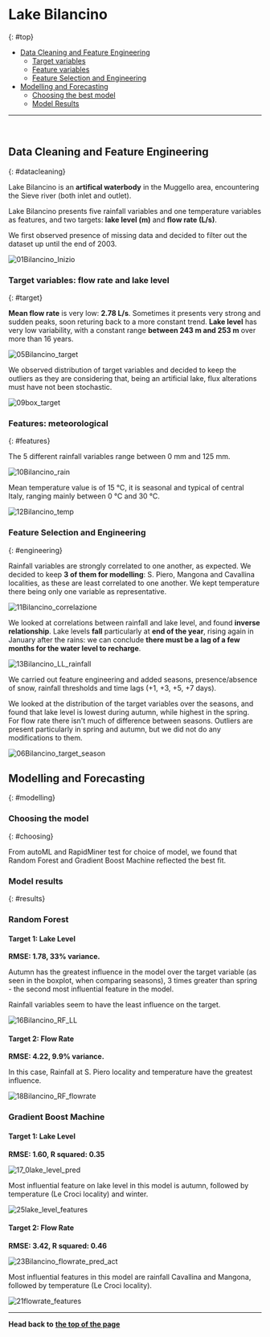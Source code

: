 <br>

# Lake Bilancino
{: #top}

* [Data Cleaning and Feature Engineering](#datacleaning)
  * [Target variables](#target)
  * [Feature variables](#features)
  * [Feature Selection and Engineering](#engineering)
* [Modelling and Forecasting](#modelling)
  * [Choosing the best model](#choosing)
  * [Model Results](#results)

------------------------------------------------

<br>

## Data Cleaning and Feature Engineering 
{: #datacleaning}

Lake Bilancino is an **artifical waterbody** in the Muggello area, encountering the Sieve river (both inlet and outlet). 

Lake Bilancino presents five rainfall variables and one temperature variables as features, and two targets: **lake level (m)** and **flow rate (L/s)**. 

We first observed presence of missing data and decided to filter out the dataset up until the end of 2003. 

![01Bilancino_Inizio](https://user-images.githubusercontent.com/43357858/109392487-8efe2e80-791c-11eb-9f24-b05f257ea888.jpg)

### Target variables: flow rate and lake level 
{: #target}

**Mean flow rate** is very low: **2.78 L/s**. Sometimes it presents very strong and sudden peaks, soon returing back to a more constant trend. **Lake level** has very low variability, with a constant range **between 243 m and 253 m** over more than 16 years. 

![05Bilancino_target](https://user-images.githubusercontent.com/43357858/109392492-96bdd300-791c-11eb-953f-110fe4407d7b.jpg)

We observed distribution of target variables and decided to keep the outliers as they are considering that, being an artificial lake, flux alterations must have not been stochastic. 

![09box_target](https://user-images.githubusercontent.com/43357858/109392500-9de4e100-791c-11eb-837b-b7bd7283169f.jpg)

### Features: meteorological 
{: #features}

The 5 different rainfall variables range between 0 mm and 125 mm. 

![10Bilancino_rain](https://user-images.githubusercontent.com/43357858/109392520-c240bd80-791c-11eb-8624-402a37601761.jpg)

Mean temperature value is of 15 °C, it is seasonal and typical of central Italy, ranging mainly between 0 °C and 30 °C. 

![12Bilancino_temp](https://user-images.githubusercontent.com/43357858/109392523-c8cf3500-791c-11eb-8235-477efde7324c.jpg)

### Feature Selection and Engineering 
{: #engineering}

Rainfall variables are strongly correlated to one another, as expected. We decided to keep **3 of them for modelling**: S. Piero, Mangona and Cavallina localities, as these are least correlated to one another. We kept temperature there being only one variable as representative. 

![11Bilancino_correlazione](https://user-images.githubusercontent.com/43357858/109392543-e00e2280-791c-11eb-8eaf-f8ddf526dbd6.jpg)

We looked at correlations between rainfall and lake level, and found **inverse relationship**. Lake levels **fall** particularly at **end of the year**, rising again in January after the rains: we can conclude **there must be a lag of a few months for the water level to recharge**. 

![13Bilancino_LL_rainfall](https://user-images.githubusercontent.com/43357858/109392542-dbe20500-791c-11eb-93e1-13eacc9b8aed.jpg)

We carried out feature engineering and added seasons, presence/absence of snow, rainfall thresholds and time lags (+1, +3, +5, +7 days).

We looked at the distribution of the target variables over the seasons, and found that lake level is lowest during autumn, while highest in the spring. For flow rate there isn't much of difference between seasons. Outliers are present particularly in spring and autumn, but we did not do any modifications to them. 

![06Bilancino_target_season](https://user-images.githubusercontent.com/43357858/109392548-f1572f00-791c-11eb-8e2b-f5c8d59429f7.jpg)

## Modelling and Forecasting 
{: #modelling}

### Choosing the model 
{: #choosing}

From autoML and RapidMiner test for choice of model, we found that Random Forest and Gradient Boost Machine reflected the best fit. 

### Model results 
{: #results}

### Random Forest 

#### Target 1: Lake Level 

**RMSE: 1.78, 33% variance.**

Autumn has the greatest influence in the model over the target variable (as seen in the boxplot, when comparing seasons), 3 times greater than spring - the second most influential feature in the model. 

Rainfall variables seem to have the least influence on the target. 

![16Bilancino_RF_LL](https://user-images.githubusercontent.com/43357858/109328262-8d1f6700-7859-11eb-84a0-2306bc223f03.jpg)

#### Target 2: Flow Rate 

**RMSE: 4.22, 9.9% variance.**

In this case, Rainfall at S. Piero locality and temperature have the greatest influence. 

![18Bilancino_RF_flowrate](https://user-images.githubusercontent.com/43357858/109328482-c48e1380-7859-11eb-893c-6b3a810af870.jpg)

### Gradient Boost Machine 

#### Target 1: Lake Level 

**RMSE: 1.60, R squared: 0.35**

![17_0lake_level_pred](https://user-images.githubusercontent.com/43357858/109392776-434c8480-791e-11eb-8511-52b388d434a7.jpg)

Most influential feature on lake level in this model is autumn, followed by temperature (Le Croci locality) and winter. 

![25lake_level_features](https://user-images.githubusercontent.com/43357858/109392842-b9e98200-791e-11eb-9e22-ad890e7c51b1.jpg)

#### Target 2: Flow Rate 

**RMSE: 3.42, R squared: 0.46**

![23Bilancino_flowrate_pred_act](https://user-images.githubusercontent.com/43357858/109392868-d1286f80-791e-11eb-9d33-957008db3abd.jpg)

Most influential features in this model are rainfall Cavallina and Mangona, followed by temperature (Le Croci locality).

![21flowrate_features](https://user-images.githubusercontent.com/43357858/109392859-ca99f800-791e-11eb-885d-d7c2b53e0bda.jpg)

------------------------------------------------------

**Head back to** [**the top of the page**](#top)